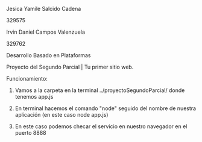 Jesica Yamile Salcido Cadena 

329575

Irvin Daniel Campos Valenzuela

329762

Desarrollo Basado en Plataformas

Proyecto del Segundo Parcial | Tu primer sitio web.

Funcionamiento:

1. Vamos a la carpeta en la terminal ../proyectoSegundoParcial/ donde tenemos app.js

2. En terminal hacemos el comando "node" seguido del nombre de nuestra aplicación (en este caso node app.js)

3. En este caso podemos checar el servicio en nuestro navegador en el puerto 8888
